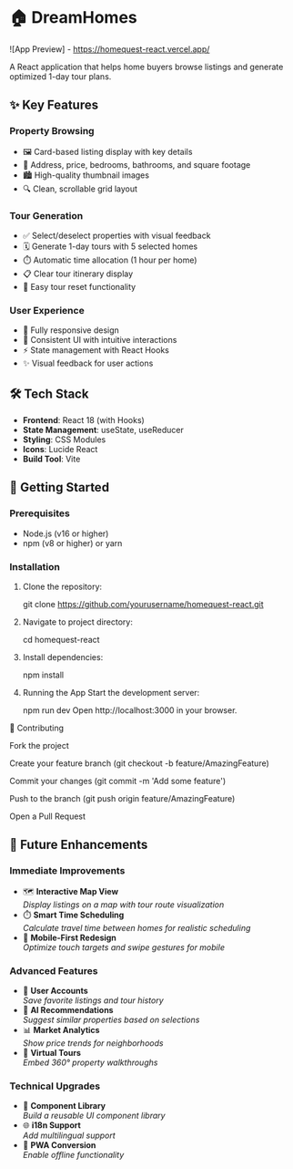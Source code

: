 # 🏠 DreamHomes

![App Preview] - https://homequest-react.vercel.app/

A React application that helps home buyers browse listings and generate optimized 1-day tour plans.

## ✨ Key Features

### **Property Browsing**
- 🖼️ Card-based listing display with key details
- 📍 Address, price, bedrooms, bathrooms, and square footage
- 🏙️ High-quality thumbnail images
- 🔍 Clean, scrollable grid layout

### **Tour Generation**
- ✅ Select/deselect properties with visual feedback
- 🗓️ Generate 1-day tours with 5 selected homes
- ⏱️ Automatic time allocation (1 hour per home)
- 📋 Clear tour itinerary display
- 🔄 Easy tour reset functionality

### **User Experience**
- 📱 Fully responsive design
- 🎨 Consistent UI with intuitive interactions
- ⚡ State management with React Hooks
- ✨ Visual feedback for user actions

## 🛠️ Tech Stack

- **Frontend**: React 18 (with Hooks)
- **State Management**: useState, useReducer
- **Styling**: CSS Modules
- **Icons**: Lucide React
- **Build Tool**: Vite

## 🚀 Getting Started

### Prerequisites
- Node.js (v16 or higher)
- npm (v8 or higher) or yarn

### Installation

1. Clone the repository:

   git clone https://github.com/yourusername/homequest-react.git

2. Navigate to project directory:

   cd homequest-react

3. Install dependencies:

   npm install

4. Running the App
   Start the development server:

   npm run dev
   Open http://localhost:3000 in your browser.

🤝 Contributing

Fork the project

Create your feature branch (git checkout -b feature/AmazingFeature)

Commit your changes (git commit -m 'Add some feature')

Push to the branch (git push origin feature/AmazingFeature)

Open a Pull Request

## 🔮 Future Enhancements

### **Immediate Improvements**
- 🗺️ **Interactive Map View**  
  *Display listings on a map with tour route visualization*
- ⏱️ **Smart Time Scheduling**  
  *Calculate travel time between homes for realistic scheduling*
- 📲 **Mobile-First Redesign**  
  *Optimize touch targets and swipe gestures for mobile*

### **Advanced Features**
- 🔐 **User Accounts**  
  *Save favorite listings and tour history*
- 🤖 **AI Recommendations**  
  *Suggest similar properties based on selections*
- 📊 **Market Analytics**  
  *Show price trends for neighborhoods*
- 🎨 **Virtual Tours**  
  *Embed 360° property walkthroughs*

### **Technical Upgrades**
- 🧩 **Component Library**  
  *Build a reusable UI component library*
- 🌐 **i18n Support**  
  *Add multilingual support*
- 📱 **PWA Conversion**  
  *Enable offline functionality*
